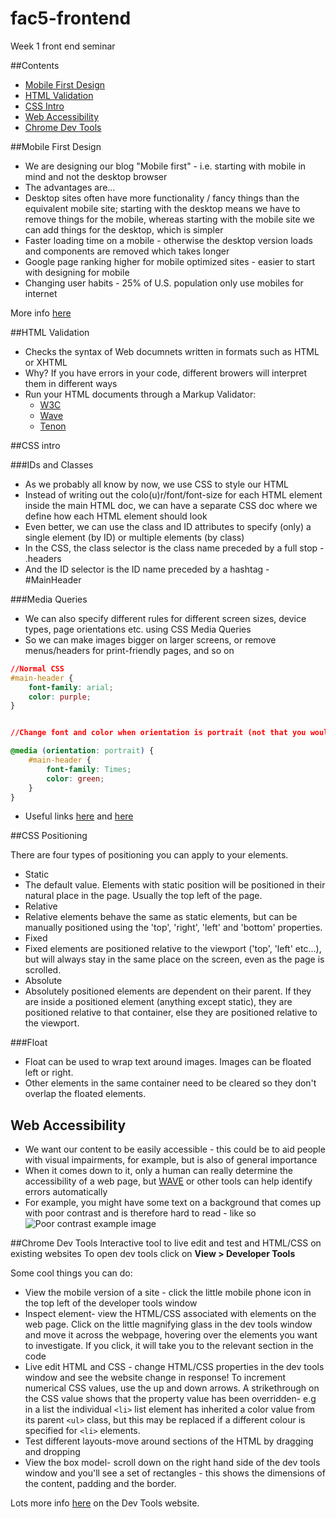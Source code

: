 # fac5-frontend
Week 1 front end seminar

##Contents

* [Mobile First Design](#mobile-first-design)
* [HTML Validation](#html-validation)
* [CSS Intro](#css-intro)
* [Web Accessibility](#web-accessibility)
* [Chrome Dev Tools](#chrome-dev-tools)




##Mobile First Design  
* We are designing our blog "Mobile first" - i.e. starting with mobile in mind and not the desktop browser  
* The advantages are... 
 * Desktop sites often have more functionality / fancy things than the equivalent mobile site; starting with the desktop means we have to remove things for the mobile, whereas starting with the mobile site we can add things for the desktop, which is simpler
 * Faster loading time on a mobile - otherwise the desktop version loads and components are removed which takes longer
 * Google page ranking higher for mobile optimized sites - easier to start with designing for mobile
 * Changing user habits - 25% of U.S. population only use mobiles for internet
 
More info [here](http://designshack.net/articles/css/mobilefirst/)

##HTML Validation 
* Checks the syntax of Web documnets written in formats such as HTML or XHTML
* Why? If you have errors in your code, different browers will interpret them in different ways
* Run your HTML documents through a Markup Validator:
	* [W3C](https://validator.w3.org/)
	* [Wave](http://wave.webaim.org/)
	* [Tenon](http://tenon.io/)

##CSS intro  

###IDs and Classes

* As we probably all know by now, we use CSS to style our HTML  
 * Instead of writing out the colo(u)r/font/font-size for each HTML element inside the main HTML doc, we can have a separate CSS doc where we define how each HTML element should look  
 * Even better, we can use the class and ID attributes to specify (only) a single element (by ID) or multiple elements (by class)  
 * In the CSS, the class selector is the class name preceded by a full stop - .headers  
 * And the ID selector is the ID name preceded by a hashtag - #MainHeader  

###Media Queries

 * We can also specify different rules for different screen sizes, device types, page orientations etc. using CSS Media Queries  
  * So we can make images bigger on larger screens, or remove menus/headers for print-friendly pages, and so on  
 
 
```css
//Normal CSS 
#main-header {
	font-family: arial;
	color: purple;
}


//Change font and color when orientation is portrait (not that you would want to...)

@media (orientation: portrait) {
	#main-header {
		font-family: Times;
		color: green;
	}
}
```
  * Useful links [here](https://developers.google.com/web/fundamentals/layouts/rwd-fundamentals/use-media-queries?hl=en) and [here](http://www.w3schools.com/cssref/css3_pr_mediaquery.asp)

##CSS Positioning

There are four types of positioning you can apply to your elements.
* Static
 * The default value. Elements with static position will be positioned in their natural place in the page. Usually the top left of the page.
* Relative
 * Relative elements behave the same as static elements, but can be manually positioned using the 'top', 'right', 'left' and 'bottom' properties.
* Fixed
 * Fixed elements are positioned relative to the viewport ('top', 'left' etc...), but will always stay in the same place on the screen, even as the page is scrolled.
* Absolute
 * Absolutely positioned elements are dependent on their parent. If they are inside a positioned element (anything except static), they are positioned relative to that container, else they are positioned relative to the viewport.

###Float
* Float can be used to wrap text around images. Images can be floated left or right.
* Other elements in the same container need to be cleared so they don't overlap the floated elements.

## Web Accessibility  

* We want our content to be easily accessible - this could be to aid people with visual impairments, for example, but is also of general importance
 * When it comes down to it, only a human can really determine the accessibility of a web page, but [WAVE](http://wave.webaim.org/) or other tools can help identify errors automatically
  * For example, you might have some text on a background that comes up with poor contrast and is therefore hard to read - like so  
![Poor contrast example image](http://www.spaboomblog.com/wp-content/uploads/2007/08/low-contrast03.gif)

##Chrome Dev Tools
Interactive tool to live edit and test and HTML/CSS on existing websites
To open dev tools click on **View > Developer Tools**

Some cool things you can do:
* View the mobile version of a site - click the little mobile phone icon in the top left of the developer tools window
* Inspect element- view the HTML/CSS associated with elements on the web page. Click on the little magnifying glass in the dev tools window and move it across the webpage, hovering over the elements you want to investigate. If you click, it will take you to the relevant section in the code
* Live edit HTML and CSS - change HTML/CSS properties in the dev tools window and see the website change in response! To increment numerical CSS values, use the up and down arrows. A strikethrough on the CSS value shows that the property value has been overridden- e.g in a list the individual ``` <li> ``` list element has inherited a color value from its parent ``` <ul> ``` class, but this may be replaced if a different colour is specified for ``` <li> ``` elements. 
* Test different layouts-move around sections of the HTML by dragging and dropping
* View the box model- scroll down on the right hand side of the dev tools window and you'll see a set of rectangles - this shows the dimensions of the content, padding and the border. 



Lots more info [here](https://developer.chrome.com/devtools/docs/dom-and-styles) on the Dev Tools website.
